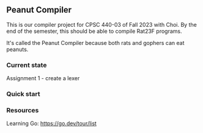 ## Peanut Compiler

This is our compiler project for CPSC 440-03 of Fall 2023 with Choi. By the end of the semester, this should be able to compile Rat23F programs.

It's called the Peanut Compiler because both rats and gophers can eat peanuts.

### Current state

Assignment 1 - create a lexer

### Quick start

### Resources

Learning Go: https://go.dev/tour/list